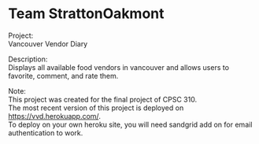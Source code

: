 # Team StrattonOakmont

Project:   
Vancouver Vendor Diary

Description:  
Displays all available food vendors in vancouver and allows users to favorite, comment, and rate them.

Note:  
This project was created for the final project of CPSC 310.  
The most recent version of this project is deployed on https://vvd.herokuapp.com/.  
To deploy on your own heroku site, you will need sandgrid add on for email authentication to work.
